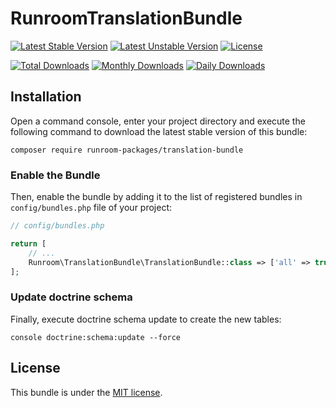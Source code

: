 RunroomTranslationBundle
========================

[![Latest Stable Version](https://poser.pugx.org/runroom-packages/translation-bundle/v/stable)](https://packagist.org/packages/runroom-packages/translation-bundle)
[![Latest Unstable Version](https://poser.pugx.org/runroom-packages/translation-bundle/v/unstable)](https://packagist.org/packages/runroom-packages/translation-bundle)
[![License](https://poser.pugx.org/runroom-packages/translation-bundle/license)](https://packagist.org/packages/runroom-packages/translation-bundle)

[![Total Downloads](https://poser.pugx.org/runroom-packages/translation-bundle/downloads)](https://packagist.org/packages/runroom-packages/translation-bundle)
[![Monthly Downloads](https://poser.pugx.org/runroom-packages/translation-bundle/d/monthly)](https://packagist.org/packages/runroom-packages/translation-bundle)
[![Daily Downloads](https://poser.pugx.org/runroom-packages/translation-bundle/d/daily)](https://packagist.org/packages/runroom-packages/translation-bundle)

## Installation

Open a command console, enter your project directory and execute the following command to download the latest stable version of this bundle:

```
composer require runroom-packages/translation-bundle
```

### Enable the Bundle

Then, enable the bundle by adding it to the list of registered bundles in `config/bundles.php` file of your project:

```php
// config/bundles.php

return [
    // ...
    Runroom\TranslationBundle\TranslationBundle::class => ['all' => true],
];
```

### Update doctrine schema

Finally, execute doctrine schema update to create the new tables:

```
console doctrine:schema:update --force
```

## License

This bundle is under the [MIT license](LICENSE).
